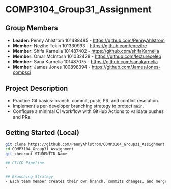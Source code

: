 # COMP3104_Group31_Assignment

## Group Members
- **Leader:** Penny Ahlstrom 101488485 - https://github.com/PennyAhlstrom
- **Member:** Nezihe Tekin 101330993 - https://github.com/enezihe
- **Member:** Shifa Karnelia 101487402 - https://github.com/shifaKarnelia
- **Member:** Omar McIntosh 101032428 - https://github.com/lectureceleb
- **Member:** Sana Karnelia 101487075 - https://github.com/sanakarnelia
- **Member:** James Jones 100898394 - https://github.com/JamesJones-compsci

## Project Description
- Practice Git basics: branch, commit, push, PR, and conflict resolution.
- Implement a per-developer branching strategy to protect `main`.
- Configure a minimal CI workflow with GitHub Actions to validate pushes and PRs.

## Getting Started (Local)
```bash
git clone https://github.com/PennyAhlstrom/COMP3104_Group31_Assignment.git
cd COMP3104_Group31_Assignment
git checkout STUDENTID-Name   

## CI/CD Pipeline
- 

## Branching Strategy
- Each team member creates their own branch, commits changes, and merge with `main` via Pull Requests.
